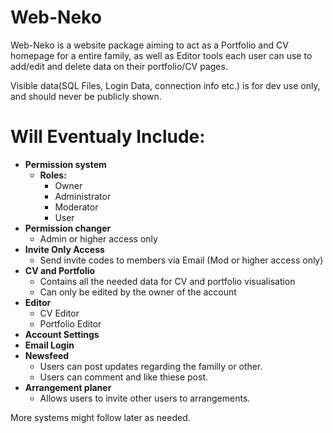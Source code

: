 # Web-Neko

Web-Neko is a website package aiming to act as a Portfolio and CV homepage for a entire family, as well as Editor tools each user can use to add/edit and delete data on their portfolio/CV pages.

Visible data(SQL Files, Login Data, connection info etc.) is for dev use only, and should never be publicly shown.

Will Eventualy Include:
============

* **Permission system**
   * **Roles:**
      * Owner
      * Administrator
      * Moderator
      * User
* **Permission changer**
  * Admin or higher access only
* **Invite Only Access**
  * Send invite codes to members via Email (Mod or higher access only)
* **CV and Portfolio**
   * Contains all the needed data for CV and portfolio visualisation
   * Can only be edited by the owner of the account
* **Editor**
   * CV Editor
   * Portfolio Editor
* **Account Settings**
* **Email Login**
* **Newsfeed**
  * Users can post updates regarding the familly or other.
  * Users can comment and like thiese post.
* **Arrangement planer**
  * Allows users to invite other users to arrangements.
 
 
More systems might follow later as needed.
